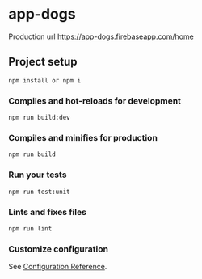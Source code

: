 # app-dogs
Production url https://app-dogs.firebaseapp.com/home

## Project setup
```
npm install or npm i
```

### Compiles and hot-reloads for development
```
npm run build:dev
```

### Compiles and minifies for production
```
npm run build
```

### Run your tests
```
npm run test:unit
```

### Lints and fixes files
```
npm run lint
```

### Customize configuration
See [Configuration Reference](https://cli.vuejs.org/config/).
